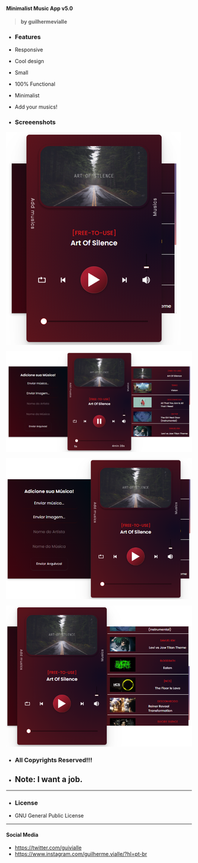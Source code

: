 #### Minimalist Music App v5.0 

> #### by guilhermevialle

-   ### Features

-   Responsive
-   Cool design
-   Small
-   100% Functional
-   Minimalist
-   Add your musics!

-   ### Screeenshots

   ![](https://github.com/guilhermevialle/MinimalistMusicPlayerv5.0/blob/main/Minimalist%20Music%20Player%20-%20v5.0/Screenshots/capture1.PNG)

   ![](https://github.com/guilhermevialle/MinimalistMusicPlayerv5.0/blob/main/Minimalist%20Music%20Player%20-%20v5.0/Screenshots/capture.PNG)

   ![](https://github.com/guilhermevialle/MinimalistMusicPlayerv5.0/blob/main/Minimalist%20Music%20Player%20-%20v5.0/Screenshots/capture2.PNG)
   
   ![](https://github.com/guilhermevialle/MinimalistMusicPlayerv5.0/blob/main/Minimalist%20Music%20Player%20-%20v5.0/Screenshots/capture3.PNG)

-   ### All Copyrights Reserved!!!

-   ## Note: I want a job.

---

-   ### License

-   GNU General Public License

------------

#### Social Media

- https://twitter.com/guivialle
- https://www.instagram.com/guilherme.vialle/?hl=pt-br
